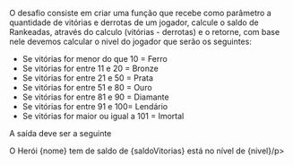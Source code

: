 <p>O desafio consiste em criar uma função que recebe como parâmetro a quantidade de vitórias e derrotas de um jogador, calcule o saldo de Rankeadas, através do calculo (vitórias - derrotas) e o retorne, com base nele devemos calcular o nivel do jogador que serão os seguintes: </p>
<ul>
  <li>
    Se vitórias for menor do que 10 = Ferro
</li>
  <li>
    Se vitórias for entre 11 e 20 = Bronze
  </li>
  <li>
    Se vitórias for entre 21 e 50 = Prata
  </li>
  <li>
    Se vitórias for entre 51 e 80 = Ouro
</li>
  <li>
    Se vitórias for entre 81 e 90 = Diamante
  </li>
  <li>
    Se vitórias for entre 91 e 100= Lendário
  </li>
  <li>
    Se vitórias for maior ou igual a 101 = Imortal
  </li>
</ul>
<p>A saída deve ser a seguinte</p>
<p style="text-color: Blue;">O Herói {nome} tem de saldo de {saldoVitorias} está no nível de {nivel}/p>

